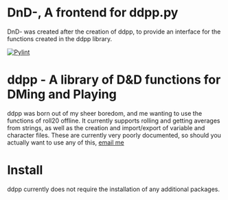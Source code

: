 # DnD-, A frontend for ddpp.py

DnD- was created after the creation of ddpp, to provide an interface for the functions created in the ddpp library.

[![Pylint](https://github.com/CustomRoses/DnD-/actions/workflows/pylint.yml/badge.svg)](https://github.com/CustomRoses/DnD-/actions/workflows/pylint.yml)


# ddpp - A library of D&D functions for DMing and Playing

ddpp was born out of my sheer boredom, and me wanting to use the functions of roll20 offline. It currently supports rolling and getting averages from strings, as well as the creation and import/export of variable and character files. These are currently very poorly documented, so should you actually want to use any of this, [email me](mailto:luc@nothome.xyz)



# Install

ddpp currently does not require the installation of any additional packages. 

